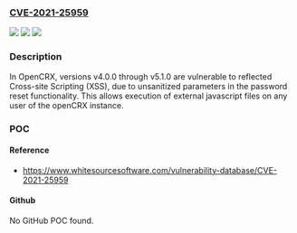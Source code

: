 ### [CVE-2021-25959](https://cve.mitre.org/cgi-bin/cvename.cgi?name=CVE-2021-25959)
![](https://img.shields.io/static/v1?label=Product&message=opencrx-core-config&color=blue)
![](https://img.shields.io/static/v1?label=Version&message=%3E%3D%204.0.0%20&color=brighgreen)
![](https://img.shields.io/static/v1?label=Vulnerability&message=CWE-79%20Cross-site%20Scripting%20(XSS)&color=brighgreen)

### Description

In OpenCRX, versions v4.0.0 through v5.1.0 are vulnerable to reflected Cross-site Scripting (XSS), due to unsanitized parameters in the password reset functionality. This allows execution of external javascript files on any user of the openCRX instance.

### POC

#### Reference
- https://www.whitesourcesoftware.com/vulnerability-database/CVE-2021-25959

#### Github
No GitHub POC found.

